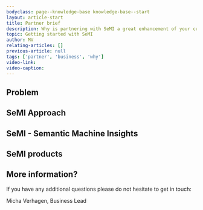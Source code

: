 ```yaml
---
bodyclass: page--knowledge-base knowledge-base--start
layout: article-start
title: Partner brief
description: Why is partnering with SeMI a great enhancement of your current business offerings? In this primer you will learn why SeMI is so valuable for your business.
topic: Getting started with SeMI
author: MV
relating-articles: []
previous-article: null
tags: ['partner', 'business', 'why']
video-link: 
video-caption: 
---
```


## Problem

## SeMI Approach

## SeMI - Semantic Machine Insights

## SeMI products

## More information?
If you have any additional questions please do not hesitate to get in touch:

Micha Verhagen, Business Lead
